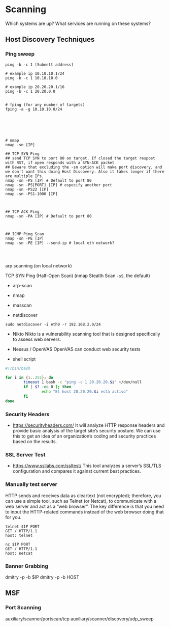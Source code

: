 # Scanning
Which systems are up?
What services are running on these systems?







## Host Discovery Techniques

### Ping sweep
```
ping -b -c 1 [Subnett address]

# example ip 10.10.10.1/24
ping -b -c 1 10.10.10.0

# example ip 20.20.20.1/16
ping -b -c 1 20.20.0.0


# fping (for any number of targets)
fping -a -g 10.10.10.0/24






# nmap
nmap -sn [IP]

## TCP SYN Ping
## send TCP SYN to port 80 on target. If closed the target respost with RST, if open responds with a SYN-ACK packet
## Beware that excluding the -sn option will make port discovery, and we don't want this doing Host Discovery. Also it takes longer if there are multiple IPs.
nmap -sn -PS [IP] # Default to port 80
nmap -sn -PS[PORT] [IP] # especify another port
nmap -sn -PS22 [IP]
nmap -sn -PS1-1000 [IP]



## TCP ACK Ping
nmap -sn -PA [IP] # Default to port 80



## ICMP Ping Scan
nmap -sn -PE [IP]
nmap -sn -PE [IP] --send-ip # local eth network?




```



arp scanning (on local network)

TCP SYN Ping (Half-Open Scan) (nmap Stealth Scan `-sS`, the default)




























- arp-scan
- nmap
- masscan



- netdiscover
```
sudo netdiscover -i eth0 -r 192.168.2.0/24

```



- Nikto
Nikto is a vulnerability scanning tool that is designed specifically to assess web servers.




- Nessus / OpenVAS
	OpenVAS can conduct web security tests



- shell script
```bash
#!/bin/bash

for i in {1..255}; do
        timeout 1 bash -c "ping -c 1 20.20.20.$i" >/dev/null
        if [ $? -eq 0 ]; then
                echo "El host 20.20.20.$i está activo"
        fi
done
```









### Security Headers

- <https://securityheaders.com/> It will analyze HTTP response headers and provide basic analysis of the target site’s security posture. We can use this to get an idea of an organization’s coding and security practices based on the results. 


### SSL Server Test
- <https://www.ssllabs.com/ssltest/> This tool analyzes a server’s SSL/TLS configuration and compares it against current best practices.




### Manually test server

HTTP sends and receives data as cleartext (not encrypted); therefore, you can use a simple tool, such as Telnet (or Netcat), to communicate with a web server and act as a “web browser”. The key difference is that you need to input the HTTP-related commands instead of the web browser doing that for you.

```
telnet $IP PORT
GET / HTTP/1.1
host: telnet
```

```
nc $IP PORT
GET / HTTP/1.1
host: netcat
```

### Banner Grabbing
dmitry -p -b $IP
dmitry -p -b HOST
















## MSF

### Port Scanning
auxiliary/scanner/portscan/tcp
auxiliary/scanner/discovery/udp_sweep